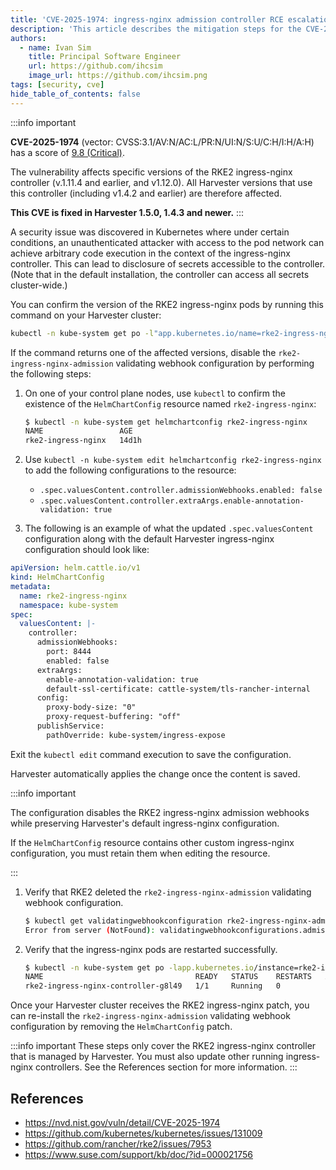 ```yaml
---
title: 'CVE-2025-1974: ingress-nginx admission controller RCE escalation'
description: 'This article describes the mitigation steps for the CVE-2025-1974 vulnerability in Harvester.'
authors:
  - name: Ivan Sim
    title: Principal Software Engineer
    url: https://github.com/ihcsim
    image_url: https://github.com/ihcsim.png
tags: [security, cve]
hide_table_of_contents: false
---
```


:::info important

**CVE-2025-1974** (vector: CVSS:3.1/AV:N/AC:L/PR:N/UI:N/S:U/C:H/I:H/A:H) has a score of [9.8 (Critical)](https://www.first.org/cvss/calculator/3-1#CVSS:3.1/AV:N/AC:L/PR:N/UI:N/S:U/C:H/I:H/A:H).

The vulnerability affects specific versions of the RKE2 ingress-nginx controller (v.1.11.4 and earlier, and v1.12.0). All Harvester versions that use this controller (including v1.4.2 and earlier) are therefore affected.

**This CVE is fixed in Harvester 1.5.0, 1.4.3 and newer.**
:::

A security issue was discovered in Kubernetes where under certain conditions, an unauthenticated attacker with access to the pod network can achieve arbitrary code execution in the context of the ingress-nginx controller. This can lead to disclosure of secrets accessible to the controller. (Note that in the default installation, the controller can access all secrets cluster-wide.)

You can confirm the version of the RKE2 ingress-nginx pods by running this command on your Harvester cluster:

```sh
kubectl -n kube-system get po -l"app.kubernetes.io/name=rke2-ingress-nginx" -ojsonpath='{.items[].spec.containers[].image}'
```

If the command returns one of the affected versions, disable the `rke2-ingress-nginx-admission` validating webhook configuration by performing the following steps:

1. On one of your control plane nodes, use `kubectl` to confirm the existence of the `HelmChartConfig` resource named `rke2-ingress-nginx`:

   ```sh
   $ kubectl -n kube-system get helmchartconfig rke2-ingress-nginx
   NAME                 AGE
   rke2-ingress-nginx   14d1h
   ```

1. Use `kubectl -n kube-system edit helmchartconfig rke2-ingress-nginx` to add the following configurations to the resource:

    * `.spec.valuesContent.controller.admissionWebhooks.enabled: false`
    * `.spec.valuesContent.controller.extraArgs.enable-annotation-validation: true`

1. The following is an example of what the updated `.spec.valuesContent` configuration along with the default Harvester ingress-nginx configuration should look like:

  ```yaml
  apiVersion: helm.cattle.io/v1
  kind: HelmChartConfig
  metadata:
    name: rke2-ingress-nginx
    namespace: kube-system
  spec:
    valuesContent: |-
      controller:
        admissionWebhooks:
          port: 8444
          enabled: false
        extraArgs:
          enable-annotation-validation: true
          default-ssl-certificate: cattle-system/tls-rancher-internal
        config:
          proxy-body-size: "0"
          proxy-request-buffering: "off"
        publishService:
          pathOverride: kube-system/ingress-expose
  ```

   Exit the `kubectl edit` command execution to save the configuration. 

   Harvester automatically applies the change once the content is saved.

 :::info important

   The configuration disables the RKE2 ingress-nginx admission webhooks while preserving Harvester's default ingress-nginx configuration.

   If the `HelmChartConfig` resource contains other custom ingress-nginx configuration, you must retain them when editing the resource.

 :::

1. Verify that RKE2 deleted the `rke2-ingress-nginx-admission` validating webhook configuration.

   ```sh
   $ kubectl get validatingwebhookconfiguration rke2-ingress-nginx-admission
   Error from server (NotFound): validatingwebhookconfigurations.admissionregistration.k8s.io "rke2-ingress-nginx-admission" not found
   ```

1. Verify that the ingress-nginx pods are restarted successfully.

   ```sh
   $ kubectl -n kube-system get po -lapp.kubernetes.io/instance=rke2-ingress-nginx
   NAME                                  READY   STATUS    RESTARTS   AGE
   rke2-ingress-nginx-controller-g8l49   1/1     Running   0          5s
   ```

Once your Harvester cluster receives the RKE2 ingress-nginx patch, you can re-install the `rke2-ingress-nginx-admission` validating webhook configuration by removing the `HelmChartConfig` patch.

:::info important
These steps only cover the RKE2 ingress-nginx controller that is managed by Harvester. You must also update other running ingress-nginx controllers. See the References section for more information.
:::

## References

- https://nvd.nist.gov/vuln/detail/CVE-2025-1974
- https://github.com/kubernetes/kubernetes/issues/131009
- https://github.com/rancher/rke2/issues/7953
- https://www.suse.com/support/kb/doc/?id=000021756
